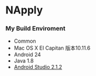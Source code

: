 NApply
======


### My Build Enviroment
- Common
 - Mac OS X EI Capitan 版本10.11.6
- Android 24
 - Java 1.8
- [Android Studio 2.1.2](https://developer.android.com/studio/index.html)